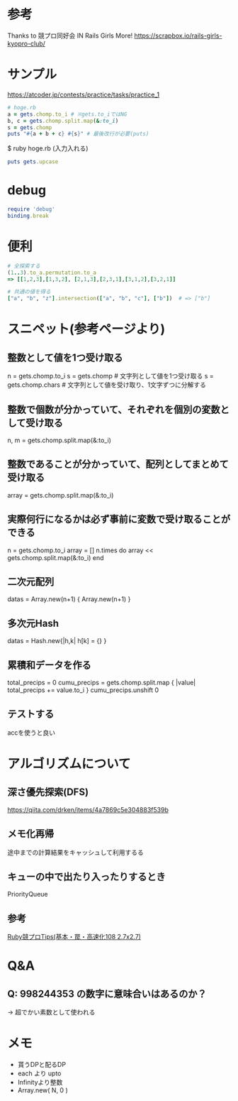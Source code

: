# 参考
Thanks to 競プロ同好会 IN Rails Girls More!
https://scrapbox.io/rails-girls-kyopro-club/

# サンプル
https://atcoder.jp/contests/practice/tasks/practice_1

```ruby
# hoge.rb
a = gets.chomp.to_i # ※gets.to_iではNG
b, c = gets.chomp.split.map(&:to_i)
s = gets.chomp
puts "#{a + b + c} #{s}" # 最後改行が必要(puts)
```

$ ruby hoge.rb
(入力入れる)

```ruby
puts gets.upcase
```

# debug

```ruby
require 'debug'
binding.break
```

# 便利

```ruby
# 全探索する
(1..3).to_a.permutation.to_a
=> [[1,2,3],[1,3,2], [2,1,3],[2,3,1],[3,1,2],[3,2,1]]

# 共通の値を得る
["a", "b", "z"].intersection(["a", "b", "c"], ["b"])  # => ["b"]
```

# スニペット(参考ページより)

## 整数として値を1つ受け取る
 n = gets.chomp.to_i
 s = gets.chomp # 文字列として値を1つ受け取る
 s = gets.chomp.chars # 文字列として値を受け取り、1文字ずつに分解する
 
## 整数で個数が分かっていて、それぞれを個別の変数として受け取る
 n, m = gets.chomp.split.map(&:to_i)
 
## 整数であることが分かっていて、配列としてまとめて受け取る
 array = gets.chomp.split.map(&:to_i)
 
## 実際何行になるかは必ず事前に変数で受け取ることができる
 n = gets.chomp.to_i
 array = []
 n.times do
   array << gets.chomp.split.map(&:to_i)
 end

## 二次元配列
datas = Array.new(n+1) { Array.new(n+1) }

## 多次元Hash
datas = Hash.new{|h,k| h[k] = {} }

## 累積和データを作る
total_precips = 0
cumu_precips = gets.chomp.split.map { |value| total_precips += value.to_i }
cumu_precips.unshift 0

## テストする
accを使うと良い

# アルゴリズムについて

## 深さ優先探索(DFS)
https://qiita.com/drken/items/4a7869c5e304883f539b

## メモ化再帰
途中までの計算結果をキャッシュして利用するる

## キューの中で出たり入ったりするとき
PriorityQueue


## 参考
[Ruby競プロTips(基本・罠・高速化108 2.7x2.7)](https://zenn.dev/universato/articles/20201210-z-ruby)


 
# Q&A

## Q: 998244353 の数字に意味合いはあるのか？
→ 超でかい素数として使われる

# メモ
- 貰うDPと配るDP
- each より upto
- Infinityより整数
- Array.new( N, 0 )

 
 
